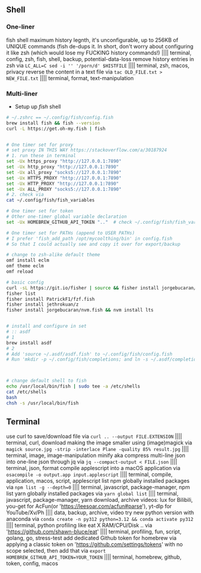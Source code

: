 
## Shell

### One-liner

fish shell maximum history legnth, it's unconfigurable, up to 256KB of UNIQUE commands (fish de-dups it. In short, don't worry about configuring it like zsh (which would lose my FUCKING history commands!) |||| terminal, config, zsh, fish, shell, backup, potential-data-loss
remove history entries in zsh via `LC_ALL=C sed -i '' '/porn/d' $HISTFILE` |||| terminal, zsh, macos, privacy
reverse the content in a text file via `tac OLD_FILE.txt > NEW_FILE.txt` |||| terminal, format, text-manipulation

### Multi-liner

- Setup up *fish* shell

```sh
# ~/.zshrc == ~/.config/fish/config.fish
brew install fish && fish --version
curl -L https://get.oh-my.fish | fish


# One timer set for proxy
# set proxy IN THIS WAY https://stackoverflow.com/a/30187924
# 1. run these in terminal
set -Ux https_proxy "http://127.0.0.1:7890"
set -Ux http_proxy "http://127.0.0.1:7890"
set -Ux all_proxy "socks5://127.0.0.1:7890"
set -Ux HTTPS_PROXY "http://127.0.0.1:7890"
set -Ux HTTP_PROXY "http://127.0.0.1:7890"
set -Ux ALL_PROXY "socks5://127.0.0.1:7890"
# 2. check via
cat ~/.config/fish/fish_variables

# One timer set for token
# Other one-timer global variable declaration
set -Ux HOMEBREW_GITHUB_API_TOKEN ".."  # check ~/.config/fish/fish_variables

# One timer set for PATHs (append to USER PATHs)
# I prefer 'fish_add_path /opt/mycoolthing/bin' in config.fish
# So that I could actually see and copy it over for export/backup

# change to zsh-alike default theme
omf install eclm
omf theme eclm
omf reload

# basic config
curl -sL https://git.io/fisher | source && fisher install jorgebucaran/fisher
fisher list
fisher install PatrickF1/fzf.fish
fisher install jethrokuan/z
fisher install jorgebucaran/nvm.fish && nvm install lts


# install and configure in set
# :: asdf
# 1
brew install asdf
# 2
# Add 'source ~/.asdf/asdf.fish' to ~/.config/fish/config.fish
# Run 'mkdir -p ~/.config/fish/completions; and ln -s ~/.asdf/completions/asdf.fish ~/.config/fish/completions'



# change default shell to fish
echo /usr/local/bin/fish | sudo tee -a /etc/shells
cat /etc/shells
bash
chsh -s /usr/local/bin/fish
```

## Terminal

use curl to save/download file via `curl .. --output FILE.EXTENSION` |||| terminal, curl, download
making the image smaller using (image)magick via `magick source.jpg -strip -interlace Plane -quality 85% result.jpg` |||| terminal, image, image-manipulation
minify aka compress multi-line json into one-line json through jq via `jq --compact-output < FILE.json` |||| terminal, json, format
compile applescript into a macOS application via `osacompile -o output.app input.applescript` |||| terminal, compile, application, macos, script, applescript
list npm globally installed packages via `npm list -g --depth=0` |||| terminal, javascript, package-manager, npm
list yarn globally installed packages via `yarn global list` |||| terminal, javascript, package-manager, yarn
download, archive videos: lux for Bilibili, you-get for AcFun(or 'https://leesoar.com/acfun#parse'), yt-dlp for YouTube/Xv/Ph |||| data, backup, archive, video
try new python version with anaconda via `conda create -n py312 python=3.12 && conda activate py312` |||| terminal, python
profiling like eat X RAM/CPU/Disk .. via 'https://github.com/shawn-bluce/eat' |||| terminal, profiling, fun, script, golang, go, stress-test
add dedicated Github token for homebrew via applying a classic token on 'https://github.com/settings/tokens' with no scope selected, then add that via `export HOMEBREW_GITHUB_API_TOKEN=YOUR_TOKEN` |||| terminal, homebrew, github, token, config, macos
